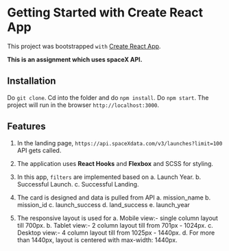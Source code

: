 # Getting Started with Create React App

This project was bootstrapped `with` [Create React App](https://github.com/facebook/create-react-app).

**This is an assignment which uses spaceX API.**

## Installation
Do `git clone`.
Cd into the folder and do `npm install`.
Do `npm start`. The project will run in the browser `http://localhost:3000`.

## Features
1. In the landing page, `https://api.spaceXdata.com/v3/launches?limit=100` API gets called.

2. The application uses **React Hooks** and **Flexbox** and SCSS for styling.

3. In this app, `filters` are implemented based on 
a. Launch Year.
b. Successful Launch.
c. Successful Landing.

4. The card is designed and data is pulled from API
a. mission_name
b. mission_id
c. launch_success
d. land_success
e. launch_year

5. The responsive layout is used for
a. Mobile view:- single column layout till 700px.
b. Tablet view:- 2 column layout till from 701px - 1024px.
c. Desktop view:- 4 column layout till from 1025px - 1440px.
d. For more than 1440px, layout is centered with max-width: 1440px.